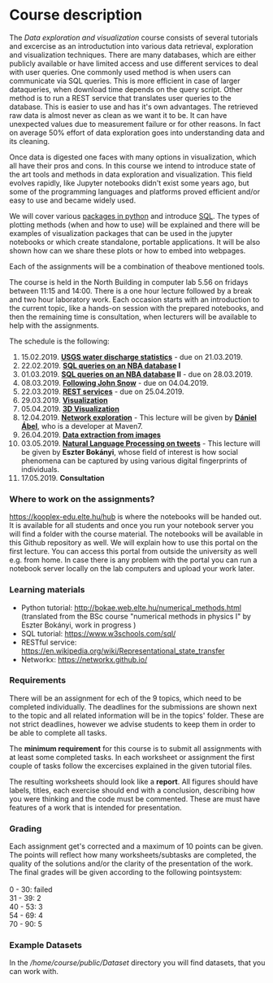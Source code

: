 # Course description

The *Data exploration and visualization* course consists of several tutorials and excercise as an introductution into various data retrieval, exploration and visualization techniques. 
There are many databases, which are either publicly available or have limited access and use different services to deal with user queries. One commonly used method is when users can communicate via SQL queries. This is more efficient in case of larger dataqueries, when download time depends on the query script. Other method is to run a REST service that translates user queries to the database. This is easier to use and has it's own advantages.
The retrieved raw data is almost never as clean as we want it to be. It can have unexpected values due to measurement failure or for other reasons. In fact on average 50% effort of data exploration goes into understanding data and its cleaning.

Once data is digested one faces with many options in visualization, which all have their pros and cons. 
In this course we intend to introduce state of the art tools and methods in data exploration and visualization. This field evolves rapidly, like Jupyter notebooks didn't exist some years ago, but some of the programming languages and platforms proved efficient and/or easy to use and became widely used.

We will cover various [packages in python](http://bokae.web.elte.hu/numerical_methods.html) and introduce
[SQL](https://www.w3schools.com/sql/). The types of plotting methods (when and how to use) will be explained and there will be examples of visualization packages 
that can be used in the jupyter notebooks or which create standalone, portable applications. It will be also shown how can we share these plots or how to embed into webpages. 

Each of the assignments will be a combination of theabove mentioned tools. 

The course is held in the North Building in computer lab 5.56 on fridays between 11:15 and 14:00.
There is a one hour lecture followed by a break and two hour laboratory work. Each occasion starts with an introduction to the current topic, like a hands-on session with the prepared notebooks, and then the remaining time is consultation, when lecturers will be available to help with the assignments. 

The schedule is the following:
1.  15.02.2019. **[USGS water discharge statistics](USGS-waterdata-curl-pandas)** - due on 21.03.2019. 
2.  22.02.2019. **[SQL queries on an NBA database](Basketball_League-SQL) I** 
3.  01.03.2019. **[SQL queries on an NBA database](Basketball_League-SQL) II** - due on 28.03.2019.
4.  08.03.2019. **[Following John Snow](John_Snow-geopandas-folium-shapely)** - due on 04.04.2019.
5.  22.03.2019. **[REST services](REST-services)** - due on 25.04.2019.
6.  29.03.2019. **[Visualization](Interactive_Visualization)** 
7.  05.04.2019. **[3D Visualization](3d_Visualization)**
8.  12.04.2019. **[Network exploration](Networkx)** - This lecture will be given by [**Dániel Ábel**](http://maven7.com/hu/daniel-abel/), who is a developer at Maven7.
09. 26.04.2019. **[Data extraction from images](ImageExploration)**
10. 03.05.2019. **[Natural Language Processing on tweets](NLP_on_tweets)** - This lecture will be given by **Eszter Bokányi**, whose field of interest is how social phenomena can be captured by using various digital fingerprints of individuals.
11. 17.05.2019. **Consultation**

### Where to work on the assignments?
https://kooplex-edu.elte.hu/hub is where the notebooks will be handed out. It is available for all students and once you run your notebook server you will find a folder with the course material. The notebooks will be available in this Github repository as well.
We will explain how to use this portal on the first lecture.
You can access this portal from outside the university as well e.g. from home. In case there is any problem with the portal you can run a notebook server locally on the lab computers and upload your work later.

### Learning materials
* Python tutorial: http://bokae.web.elte.hu/numerical_methods.html (translated from the BSc course "numerical methods in physics I" by Eszter Bokányi, work in progress )
* SQL tutorial: https://www.w3schools.com/sql/ 
* RESTful service: https://en.wikipedia.org/wiki/Representational_state_transfer
* Networkx: https://networkx.github.io/

### Requirements
There will be an assignment for ech of the 9 topics, which need to be completed individually. The deadlines for the submissions are shown next to the topic and all related information will be in the topics' folder. These are not strict deadlines, however we advise students to keep them in order to be able to complete all tasks.

The **minimum requirement** for this course is to submit all assignments with at least some completed tasks. In each worksheet or assignment the first couple of tasks follow the excercises explained in the given tutorial files.

The resulting worksheets should look like a **report**. All figures should have labels, titles, each exercise should end with a conclusion, describing how you were thinking and the code must be commented. These are must have features of a work that is intended for presentation.

### Grading

Each assignment get's corrected and a maximum of 10 points can be given. The points will reflect how many worksheets/subtasks are completed,  the quality of the solutions and/or the clarity of the presentation of the work.
The final grades will be given according to the following pointsystem:<br><br>
0 - 30: failed<br>
31 - 39: 2<br>
40 - 53: 3<br>
54 - 69: 4<br>
70 - 90: 5<br>

### Example Datasets

In the */home/course/public/Dataset* directory you will find datasets, that you can work with.
